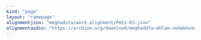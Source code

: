 ```yaml
---
kind: "page"
layout: "ramepage"
alignmentjson: "meghaduta/word_alignment/Pm51-63.json"
alignmentaudio: "https://archive.org/download/meghadUta-mUlam-vedabhoomi.org/Pm51-63.mp3"
---
```


